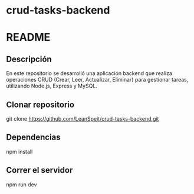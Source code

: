 # crud-tasks-backend
# README
## Descripción
En este repositorio se desarrolló una aplicación backend que realiza operaciones CRUD (Crear, Leer,
Actualizar, Eliminar) para gestionar tareas, utilizando Node.js, Express y MySQL.
## Clonar repositorio 
git clone https://github.com/LeanSpeit/crud-tasks-backend.git 
## Dependencias
npm install
## Correr el servidor 
npm run dev